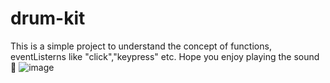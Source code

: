 # drum-kit
This is a simple project to understand the concept of functions, eventListerns like "click","keypress" etc.
Hope you enjoy playing the sound 🤗
![image](https://user-images.githubusercontent.com/88632352/185659603-7346b1d5-d2b6-4dc1-900c-576b983e7bc8.png)
